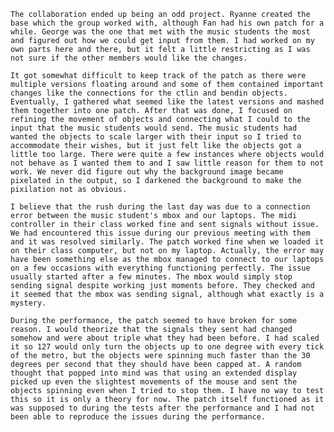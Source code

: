     The collaboration ended up being an odd project. Ryanne created the base which the group worked with, although Fan had his own patch for a while. George was the one that met with the music students the most and figured out how we could get input from them. I had worked on my own parts here and there, but it felt a little restricting as I was not sure if the other members would like the changes.
    
    It got somewhat difficult to keep track of the patch as there were multiple versions floating around and some of them contained important changes like the connections for the ctlin and bendin objects. Eventually, I gathered what seemed like the latest versions and mashed them together into one patch. After that was done, I focused on refining the movement of objects and connecting what I could to the input that the music students would send. The music students had wanted the objects to scale larger with their input so I tried to accommodate their wishes, but it just felt like the objects got a little too large. There were quite a few instances where objects would not behave as I wanted them to and I saw little reason for them to not work. We never did figure out why the background image became pixelated in the output, so I darkened the background to make the pixilation not as obvious.
    
    I believe that the rush during the last day was due to a connection error between the music student's mbox and our laptops. The midi controller in their class worked fine and sent signals without issue. We had encountered this issue during our previous meeting with them and it was resolved similarly. The patch worked fine when we loaded it on their class computer, but not on my laptop. Actually, the error may have been something else as the mbox managed to connect to our laptops on a few occasions with everything functioning perfectly. The issue usually started after a few minutes. The mbox would simply stop sending signal despite working just moments before. They checked and it seemed that the mbox was sending signal, although what exactly is a mystery.
    
    During the performance, the patch seemed to have broken for some reason. I would theorize that the signals they sent had changed somehow and were about triple what they had been before. I had scaled it so 127 would only turn the objects up to one degree with every tick of the metro, but the objects were spinning much faster than the 30 degrees per second that they should have been capped at. A random thought that popped into mind was that using an extended display picked up even the slightest movements of the mouse and sent the objects spinning even when I tried to stop them. I have no way to test this so it is only a theory for now. The patch itself functioned as it was supposed to during the tests after the performance and I had not been able to reproduce the issues during the performance.
